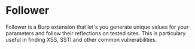 # Follower
Follower is a Burp extension that let's you generate unique values for your parameters and follow their reflections on tested sites. This is particulary useful in finding XSS, SSTI and other common vulnerabilities.

